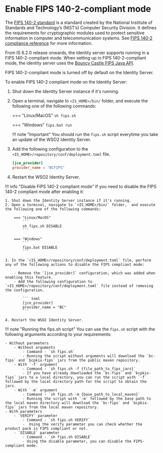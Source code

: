 # Enable FIPS 140-2-compliant mode

The [FIPS 140-2 standard](https://csrc.nist.gov/publications/detail/fips/140/2/final) is a standard created by the National Institute of Standards and Technology’s (NIST’s) Computer Security Division. It defines the requirements for cryptographic modules used to protect sensitive information in computer and telecommunication systems.
See [FIPS 140-2 compliance reference]({{base_path}}/references/compliance/fips) for more information.

From IS 6.2.0 release onwards, the Identity server supports running in a FIPS 140-2-compliant mode. When setting up in FIPS 140-2-compliant mode, the identity server uses the [Bouncy Castle FIPS Java API](https://www.bouncycastle.org/fips-java/).

FIPS 140-2-compliant mode is turned off by default on the Identity Server.

To enable FIPS 140-2 compliant mode on the Identity Server:

1. Shut down the Identity Server instance if it's running.
2. Open a terminal, navigate to `<IS_HOME>/bin/` folder,  and execute the following one of the following commands:
    
    === "Linux/MacOS"
        ```
        sh fips.sh
        ```

    === "Windows"
        ```
        fips.bat run
        ```

    !!! note "Important"
            You should run the `fips.sh` script everytime you take an update of the WSO2 Identity Server.

3. Add the following configuration to the `<IS_HOME>/repository/conf/deployment.toml` file.

    ``` toml
    [jce_provider]
    provider_name = "BCFIPS"
    ```

4. Restart the WSO2 Identity Server.

!!! info "Disable FIPS 140-2 compliant mode"
    If you need to disable the FIPS 140-2 compliant mode after enabling it:

    1. Shut down the Identity Server instance if it's running.
    2. Open a terminal, navigate to `<IS_HOME>/bin/` folder,  and execute the following one of the following commands:

        === "Linux/MacOS"
            ```
            sh fips.sh DISABLE
            ```

        === "Windows"
            ```
            fips.bat DISABLE
            ```

    3. In the `<IS_HOME>/repository/conf/deployment.toml` file, perform any of the following actions to disable the FIPS compliant mode:
        
        - Remove the `[jce_provider]` configuration, which was added when enabling this feature.
        - Add the following configuration to `<IS_HOME>/repository/conf/deployment.toml` file instead of removing the configuration.

            ``` toml
            [jce_provider]
            provider_name = "BC"
            ```
            
    4. Restart the WSO2 Identity Server.


!!! note "Running the fips.sh script"
    You can use the `fips.sh` script with the following arguments according to your requirements:

    - Without parameters
        - Without arguments
            - Command - `sh fips.sh`
            - Running the script without arguments will download the `bc-fips` and `bcpkix-fips` jars from the public maven repository.
        - With `-f` argument
            - Command - `sh fips.sh -f {file_path_to_fips_jars}`
            - If you have already downloaded the `bc-fips` and `bcpkix-fips` jars to a local directory, you can run the script with `-f` followed by the local directory path for the script to obtain the jars.
        - With `-m` argument
            - Command - `sh fips.sh -m {base_path_to_local_maven}`
            - Running the script with `-m` followed by the base path to the local maven directory will download the `bc-fips` and `bcpkix-fips` jars from the local maven repository.
    - With parameters
        - `VERIFY` parameter
            - Command - `sh fips.sh VERIFY`
            -  Using the verify parameter you can check whether the product pack is FIPS compliant or not.
        - `DISABLE` parameter
            - Command - `sh fips.sh DISABLE`
            - Using the disable parameter, you can disable the FIPS-compliant mode.